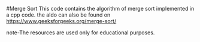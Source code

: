 #Merge Sort
This code contains the algorithm of merge sort implemented in a cpp code.
the aldo can also be found on https://www.geeksforgeeks.org/merge-sort/

note-The resources are used only for educational purposes.
